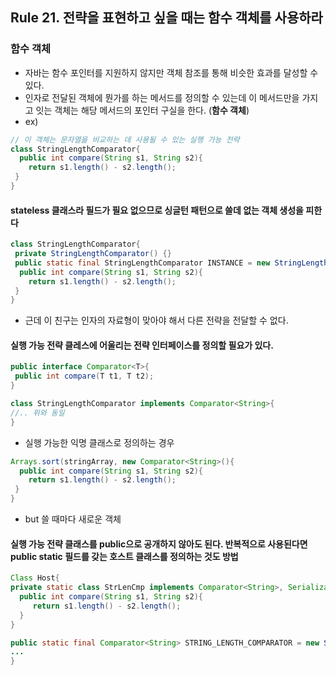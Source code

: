 ## Rule 21. 전략을 표현하고 싶을 때는 함수 객체를 사용하라

### 함수 객체

  - 자바는 함수 포인터를 지원하지 않지만 객체 참조를 통해 비슷한 효과를 달성할 수 있다.
  - 인자로 전달된 객체에 뭔가를 하는 메서드를 정의할 수 있는데 이 메서드만을 가지고 잇는 객체는 해당 메서드의 포인터 구실을 한다. (**함수 객체**)
  - ex)

  ```JAVA
  // 이 객체는 문자열을 비교하는 데 사용될 수 있는 실행 가능 전략
  class StringLengthComparator{
    public int compare(String s1, String s2){
      return s1.length() - s2.length();
   }
}
  ```
#### stateless 클래스라 필드가 필요 없으므로 싱글턴 패턴으로 쓸데 없는 객체 생성을 피한다

  ```JAVA
  class StringLengthComparator{
   private StringLengthComparator() {}
   public static final StringLengthComparator INSTANCE = new StringLengthComparator();
    public int compare(String s1, String s2){
      return s1.length() - s2.length();
   }
}
  ```

  - 근데 이 친구는 인자의 자료형이 맞아야 해서 다른 전략을 전달할 수 없다.

#### **실행 가능 전략 클레스에 어울리는 전략 인터페이스를 정의할 필요가 있다.**

  ```JAVA
  public interface Comparator<T>{
   public int compare(T t1, T t2);
}

class StringLengthComparator implements Comparator<String>{
  //.. 위와 동일
}
  ```

  - 실행 가능한 익명 클래스로 정의하는 경우
  ```JAVA
  Arrays.sort(stringArray, new Comparator<String>(){
    public int compare(String s1, String s2){
      return s1.length() - s2.length();
   }
}
  ```
  - but 쓸 때마다 새로운 객체

#### 실행 가능 전략 클래스를 public으로 공개하지 않아도 된다. 반복적으로 사용된다면 public static 필드를 갖는 호스트 클래스를 정의하는 것도 방법

  ```JAVA  
Class Host{
 private static class StrLenCmp implements Comparator<String>, Serializable{
    public int compare(String s1, String s2){
       return s1.length() - s2.length();
    }
 }

 public static final Comparator<String> STRING_LENGTH_COMPARATOR = new StrLenCmp(); //얘가 공개 되는거!!
 ...
}

  ```
